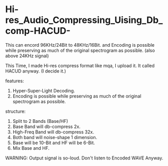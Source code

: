 # Hi-res_Audio_Compressing_Uising_Db_comp-HACUD-
This can encord 96KHz/24Bit to 48KHz/16Bit. and Encoding is possible while preserving as much of the original spectrogram as possible. (also above 24KHz signal)

This Time, I made Hi-res compress format like mqa, I upload it.
It called HACUD anyway. (I decide it.)

features:
  1. Hyper-Super-Light Decoding.
  2. Encoding is possible while preserving as much of the original spectrogram as possible. 

structure:
  1. Split to 2 Bands (Base/HF)
  2. Base Band will db-compress 2x.
  3. High-Freq Band will db-compress 32x.
  4. Both band will noise-shape 1 dimension.
  5. Base will be 10-Bit and HF will be 6-Bit.
  6. Mix Base and HF.

WARNING: Output signal is so-loud. Don't listen to Encoded WAVE Anyway.

